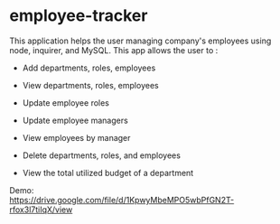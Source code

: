 # employee-tracker
This application helps the user managing company's employees using node, inquirer, and MySQL.
This app allows the user to :
  * Add departments, roles, employees

  * View departments, roles, employees

  * Update employee roles

  * Update employee managers

  * View employees by manager

  * Delete departments, roles, and employees

  * View the total utilized budget of a department

 Demo:  
https://drive.google.com/file/d/1KpwyMbeMPO5wbPfGN2T-rfox3l7tiIqX/view